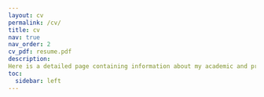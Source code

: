 ```yaml
---
layout: cv
permalink: /cv/
title: cv
nav: true
nav_order: 2
cv_pdf: resume.pdf
description: 
Here is a detailed page containing information about my academic and professional history.
toc:
  sidebar: left
---
```

